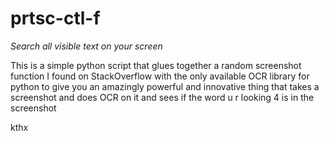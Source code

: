 prtsc-ctl-f
===========

*Search all visible text on your screen*

This is a simple python script that glues together a random screenshot function I found on StackOverflow with the only
available OCR library for python to give you an amazingly powerful and innovative thing that takes a screenshot and
does OCR on it and sees if the word u r looking 4 is in the screenshot

kthx
